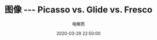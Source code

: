 ---
layout: post
title: 图像 --- Picasso vs. Glide vs. Fresco
description: 三个图像处理库的优势劣势
author: 电解质
date: 2020-03-29 22:50:00
share: true
comments: true
tag: 
- elementary/image
published : false
---